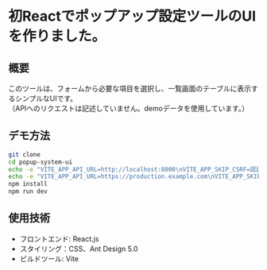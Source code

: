 # 初Reactでポップアップ設定ツールのUIを作りました。

## 概要
このツールは、フォームから必要な項目を選択し、一覧画面のテーブルに表示するシンプルなUIです。<br>
（APIへのリクエストは記述していません。demoデータを使用しています。）
## デモ方法
```bash
git clone 
cd popup-system-ui
echo -e "VITE_APP_API_URL=http://localhost:8000\nVITE_APP_SKIP_CSRF=認証なし" > .env.development
echo -e "VITE_APP_API_URL=https://production.example.com\nVITE_APP_SKIP_CSRF=認証あり" > .env.production
npm install
npm run dev
```
## 使用技術
- フロントエンド: React.js<br>
- スタイリング：CSS、Ant Design 5.0<br>
- ビルドツール: Vite<br>

